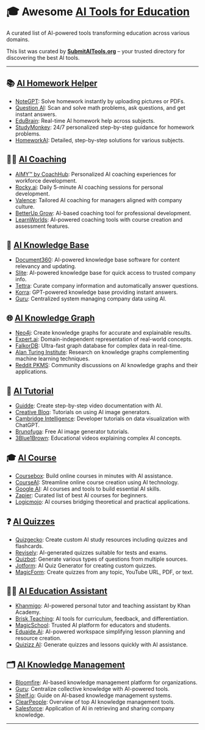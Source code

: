 # 🎓 Awesome [AI Tools for Education](https://submitaitools.org/category/best-ai-education-tools)

A curated list of AI-powered tools transforming education across various domains.

This list was curated by [**SubmitAITools.org**](https://submitaitools.org/) – your trusted directory for discovering the best AI tools.

---

## 📚 [AI Homework Helper](https://submitaitools.org/category/best-ai-homework-helper-tools)
- [NoteGPT](https://notegpt.io/ai-homework-helper): Solve homework instantly by uploading pictures or PDFs.
- [Question AI](https://questionai.io/): Scan and solve math problems, ask questions, and get instant answers.
- [EduBrain](https://edubrain.ai/): Real-time AI homework help across subjects.
- [StudyMonkey](https://studymonkey.ai/): 24/7 personalized step-by-step guidance for homework problems.
- [HomeworkAI](https://homeworkai.ai/): Detailed, step-by-step solutions for various subjects.

## 🧑‍🏫 [AI Coaching](https://submitaitools.org/category/best-ai-coaching-tools)
- [AIMY™ by CoachHub](https://www.coachhub.com/aimy/): Personalized AI coaching experiences for workforce development.
- [Rocky.ai](https://www.rocky.ai/): Daily 5-minute AI coaching sessions for personal development.
- [Valence](https://www.valence.co/): Tailored AI coaching for managers aligned with company culture.
- [BetterUp Grow](https://www.businessinsider.com/ai-career-coach-accessible-employee-coaching-professional-development-2025-4): AI-based coaching tool for professional development.
- [LearnWorlds](https://www.learnworlds.com/ai-coaching-platform/): AI-powered coaching tools with course creation and assessment features.

## 🧠 [AI Knowledge Base](https://submitaitools.org/category/best-ai-knowledge-base-tools)
- [Document360](https://document360.com/blog/ai-powered-knowledge-base/): AI-powered knowledge base software for content relevancy and updating.
- [Slite](https://slite.com/): AI-powered knowledge base for quick access to trusted company info.
- [Tettra](https://tettra.com/article/ai-knowledge-base/): Curate company information and automatically answer questions.
- [Korra](https://www.korra.ai/): GPT-powered knowledge base providing instant answers.
- [Guru](https://www.getguru.com/reference/ai-knowledge-base): Centralized system managing company data using AI.

## 🌐 [AI Knowledge Graph](https://submitaitools.org/category/best-ai-knowledge-graph-tools)
- [Neo4j](https://neo4j.com/generativeai/): Create knowledge graphs for accurate and explainable results.
- [Expert.ai](https://www.expert.ai/products/expert-ai-platform/knowledge-graph/): Domain-independent representation of real-world concepts.
- [FalkorDB](https://www.falkordb.com/blog/how-to-use-knowledge-graph-tools-for-ai/): Ultra-fast graph database for complex data in real-time.
- [Alan Turing Institute](https://www.turing.ac.uk/research/interest-groups/knowledge-graphs): Research on knowledge graphs complementing machine learning techniques.
- [Reddit PKMS](https://www.reddit.com/r/PKMS/comments/1ck9jos/ai_knowledge_graphs/): Community discussions on AI knowledge graphs and their applications.

## 📖 [AI Tutorial](https://submitaitools.org/category/best-ai-tutorial-tools)
- [Guidde](https://www.guidde.com/): Create step-by-step video documentation with AI.
- [Creative Bloq](https://www.creativebloq.com/features/ai-art-tutorials): Tutorials on using AI image generators.
- [Cambridge Intelligence](https://cambridge-intelligence.com/ai-data-visualization-tutorial/): Developer tutorials on data visualization with ChatGPT.
- [Brunofuga](https://brunofuga.adv.br/?s=ideogram-ai-tutorial-%5Bfree-ai-image-generator-with-text%5D-cc-OJXA5IX): Free AI image generator tutorials.
- [3Blue1Brown](https://www.youtube.com/c/3blue1brown): Educational videos explaining complex AI concepts.

## 🎓 [AI Course](https://submitaitools.org/category/best-ai-course-tools)
- [Coursebox](https://www.coursebox.ai/): Build online courses in minutes with AI assistance.
- [CourseAI](https://courseai.com/): Streamline online course creation using AI technology.
- [Google AI](https://grow.google/ai/): AI courses and tools to build essential AI skills.
- [Zapier](https://zapier.com/blog/best-ai-courses/): Curated list of best AI courses for beginners.
- [Logicmojo](https://www.reddit.com/r/learnmachinelearning/comments/1d0bksx/i_scraped_and_ranked_ai_courses_here_are_the_best/): AI courses bridging theoretical and practical applications.

## ❓ [AI Quizzes](https://submitaitools.org/category/best-ai-quizzes-tools)
- [Quizgecko](https://quizgecko.com/): Create custom AI study resources including quizzes and flashcards.
- [Revisely](https://www.revisely.com/quiz-generator): AI-generated quizzes suitable for tests and exams.
- [Quizbot](https://quizbot.ai/): Generate various types of questions from multiple sources.
- [Jotform](https://www.jotform.com/ai/quiz-generator/): AI Quiz Generator for creating custom quizzes.
- [MagicForm](https://www.magicform.app/): Create quizzes from any topic, YouTube URL, PDF, or text.

## 🧑‍🎓 [AI Education Assistant](https://submitaitools.org/category/best-ai-education-assistant-tools)
- [Khanmigo](https://khanmigo.ai/): AI-powered personal tutor and teaching assistant by Khan Academy.
- [Brisk Teaching](https://www.briskteaching.com/): AI tools for curriculum, feedback, and differentiation.
- [MagicSchool](https://www.magicschool.ai/): Trusted AI platform for educators and students.
- [Eduaide.Ai](https://www.eduaide.ai/): AI-powered workspace simplifying lesson planning and resource creation.
- [Quizizz AI](https://quizizz.com/quizizz-ai): Generate quizzes and lessons quickly with AI assistance.

## 🗂️ [AI Knowledge Management](https://submitaitools.org/category/best-ai-knowledge-management-tools)
- [Bloomfire](https://bloomfire.com/): AI-based knowledge management platform for organizations.
- [Guru](https://www.getguru.com/reference/knowledge-management-tools): Centralize collective knowledge with AI-powered tools.
- [Shelf.io](https://shelf.io/blog/ai-based-knowledge-management-system/): Guide on AI-based knowledge management systems.
- [ClearPeople](https://www.clearpeople.com/blog/the-top-ai-knowledge-management-tools-for-boosting-productivity): Overview of top AI knowledge management tools.
- [Salesforce](https://www.salesforce.com/service/ai/what-is-knowledge-management-ai/): Application of AI in retrieving and sharing company knowledge.

---
